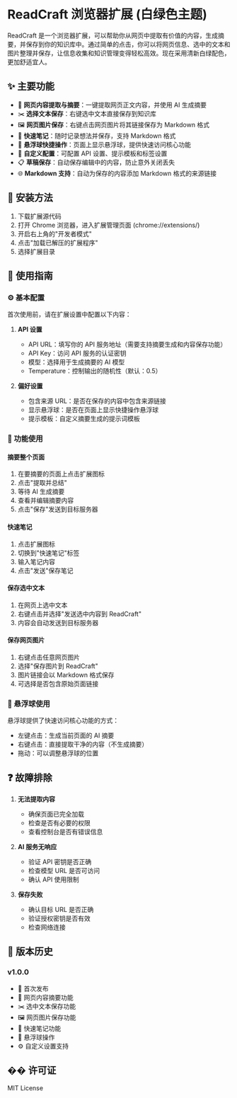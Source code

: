 # ReadCraft 浏览器扩展 (白绿色主题)

ReadCraft 是一个浏览器扩展，可以帮助你从网页中提取有价值的内容，生成摘要，并保存到你的知识库中。通过简单的点击，你可以将网页信息、选中的文本和图片整理并保存，让信息收集和知识管理变得轻松高效。现在采用清新白绿配色，更加舒适宜人。

## ✨ 主要功能

- 📄 **网页内容提取与摘要**：一键提取网页正文内容，并使用 AI 生成摘要
- ✂️ **选择文本保存**：右键选中文本直接保存到知识库
- 🖼️ **网页图片保存**：右键点击网页图片将其链接保存为 Markdown 格式
- 📝 **快速笔记**：随时记录想法并保存，支持 Markdown 格式
- 🎈 **悬浮球快捷操作**：页面上显示悬浮球，提供快速访问核心功能
- 🔧 **自定义配置**：可配置 API 设置、提示模板和标签设置
- 📋 **草稿保存**：自动保存编辑中的内容，防止意外关闭丢失
- 🌐 **Markdown 支持**：自动为保存的内容添加 Markdown 格式的来源链接

## 🔧 安装方法

1. 下载扩展源代码
2. 打开 Chrome 浏览器，进入扩展管理页面 (chrome://extensions/)
3. 开启右上角的"开发者模式"
4. 点击"加载已解压的扩展程序"
5. 选择扩展目录

## 📖 使用指南

### ⚙️ 基本配置

首次使用前，请在扩展设置中配置以下内容：

1. **API 设置**
   - API URL：填写你的 API 服务地址（需要支持摘要生成和内容保存功能）
   - API Key：访问 API 服务的认证密钥
   - 模型：选择用于生成摘要的 AI 模型
   - Temperature：控制输出的随机性（默认：0.5）

2. **偏好设置**
   - 包含来源 URL：是否在保存的内容中包含来源链接
   - 显示悬浮球：是否在页面上显示快捷操作悬浮球
   - 提示模板：自定义摘要生成的提示词模板

### 🚀 功能使用

#### 摘要整个页面

1. 在要摘要的页面上点击扩展图标
2. 点击"提取并总结"
3. 等待 AI 生成摘要
4. 查看并编辑摘要内容
5. 点击"保存"发送到目标服务器

#### 快速笔记

1. 点击扩展图标
2. 切换到"快速笔记"标签
3. 输入笔记内容
4. 点击"发送"保存笔记

#### 保存选中文本

1. 在网页上选中文本
2. 右键点击并选择"发送选中内容到 ReadCraft"
3. 内容会自动发送到目标服务器

#### 保存网页图片

1. 右键点击任意网页图片
2. 选择"保存图片到 ReadCraft"
3. 图片链接会以 Markdown 格式保存
4. 可选择是否包含原始页面链接

### 🎈 悬浮球使用

悬浮球提供了快速访问核心功能的方式：
- 左键点击：生成当前页面的 AI 摘要
- 右键点击：直接提取干净的内容（不生成摘要）
- 拖动：可以调整悬浮球的位置

## ❓ 故障排除

1. **无法提取内容**
   - 确保页面已完全加载
   - 检查是否有必要的权限
   - 查看控制台是否有错误信息

2. **AI 服务无响应**
   - 验证 API 密钥是否正确
   - 检查模型 URL 是否可访问
   - 确认 API 使用限制

3. **保存失败**
   - 确认目标 URL 是否正确
   - 验证授权密钥是否有效
   - 检查网络连接

## 🔄 版本历史

### v1.0.0
- 🚀 首次发布
- 📄 网页内容摘要功能
- ✂️ 选中文本保存功能
- 🖼️ 网页图片保存功能
- 📝 快速笔记功能
- 🎈 悬浮球操作
- ⚙️ 自定义设置支持

## �� 许可证

MIT License 